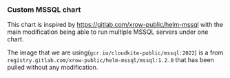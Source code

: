 ### Custom MSSQL chart
This chart is inspired by https://gitlab.com/xrow-public/helm-mssql with the main modification being able to run multiple MSSQL servers under one chart.

The image that we are using(`gcr.io/cloudkite-public/mssql:2022`) is a from `registry.gitlab.com/xrow-public/helm-mssql/mssql:1.2.0` that has been pulled without any modification.
